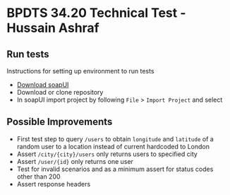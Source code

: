 # BPDTS 34.20 Technical Test - Hussain Ashraf 

## Run tests

Instructions for setting up environment to run tests

- [Download soapUI](https://www.soapui.org/downloads/soapui/)
- Download or clone repository 
- In soapUI import project by following `File` > `Import Project` and select  

## Possible Improvements

- First test step to query `/users` to obtain `longitude` and `latitude` of a random user to a location instead of current hardcoded to London
- Assert `/city/{city}/users` only returns users to specified city
- Assert `/user/{id}` only returns one user
- Test for invalid scenarios and as a minimum assert for status codes other than 200
- Assert response headers


